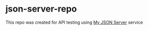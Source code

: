# json-server-repo

This repo was created for API testing using [My JSON Server](https://my-json-server.typicode.com/) service